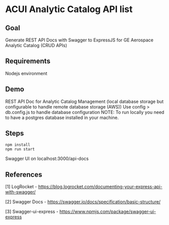 # ACUI Analytic Catalog API list

## Goal

Generate REST API Docs with Swagger to ExpressJS for GE Aerospace Analytic Catalog (CRUD APIs)

## Requirements

Nodejs environment

## Demo

REST API Doc for Analytic Catalog Management (local database storage but configurable to handle remote database storage (AWS))
Use config > db.config.js to handle database configuration
NOTE: To run locally you need to have a postgres database installed in your machine.

## Steps

```
npm install
npm run start
```

Swagger UI on localhost:3000/api-docs

## References

[1] LogRocket - https://blog.logrocket.com/documenting-your-express-api-with-swagger/

[2] Swagger Docs - https://swagger.io/docs/specification/basic-structure/

[3] Swagger-ui-express - https://www.npmjs.com/package/swagger-ui-express
